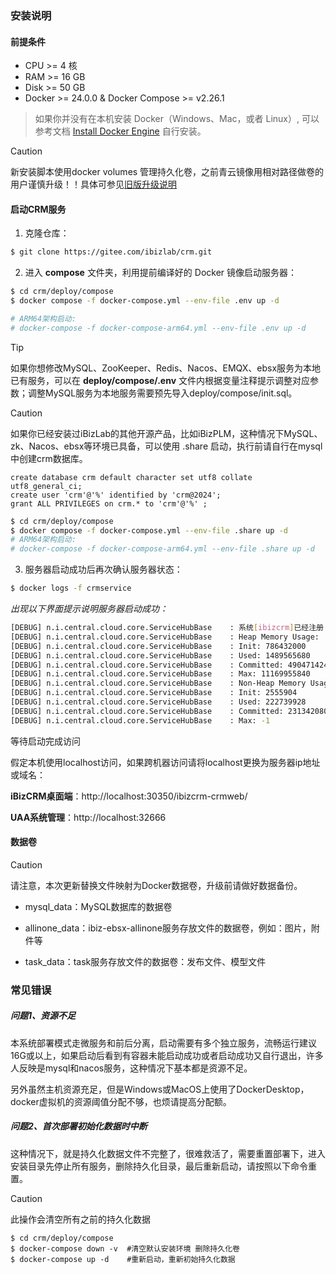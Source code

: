 ### **安装说明**
####  前提条件

- CPU >= 4 核
- RAM >= 16 GB
- Disk >= 50 GB
- Docker >= 24.0.0 & Docker Compose >= v2.26.1
> 如果你并没有在本机安装 Docker（Windows、Mac，或者 Linux）, 可以参考文档 [Install Docker Engine](https://docs.docker.com/engine/install/) 自行安装。

> [!CAUTION]
> 新安装脚本使用docker volumes 管理持久化卷，之前青云镜像用相对路径做卷的用户谨慎升级！！具体可参见[旧版升级说明](#问题3旧版青云镜像安装环境想升级)


#### 启动CRM服务
1. 克隆仓库：

```bash
$ git clone https://gitee.com/ibizlab/crm.git
```

2. 进入 **compose** 文件夹，利用提前编译好的 Docker 镜像启动服务器：

```bash
$ cd crm/deploy/compose
$ docker compose -f docker-compose.yml --env-file .env up -d

# ARM64架构启动:
# docker-compose -f docker-compose-arm64.yml --env-file .env up -d

```

> [!TIP]
> 如果你想修改MySQL、ZooKeeper、Redis、Nacos、EMQX、ebsx服务为本地已有服务，可以在 **deploy/compose/.env** 文件内根据变量注释提示调整对应参数；调整MySQL服务为本地服务需要预先导入deploy/compose/init.sql。

> [!CAUTION]
> 如果你已经安装过iBizLab的其他开源产品，比如iBizPLM，这种情况下MySQL、zk、Nacos、ebsx等环境已具备，可以使用 .share 启动，执行前请自行在mysql中创建crm数据库。
> ```
> create database crm default character set utf8 collate utf8_general_ci;
> create user 'crm'@'%' identified by 'crm@2024';
> grant ALL PRIVILEGES on crm.* to 'crm'@'%' ;
> ```
> ```bash
> $ cd crm/deploy/compose
> $ docker compose -f docker-compose.yml --env-file .share up -d
> # ARM64架构启动:
> # docker-compose -f docker-compose-arm64.yml --env-file .share up -d
> ```

3. 服务器启动成功后再次确认服务器状态：

```bash
$ docker logs -f crmservice
```

   _出现以下界面提示说明服务器启动成功：_

```bash
[DEBUG] n.i.central.cloud.core.ServiceHubBase    : 系统[ibizcrm]已经注册
[DEBUG] n.i.central.cloud.core.ServiceHubBase    : Heap Memory Usage:
[DEBUG] n.i.central.cloud.core.ServiceHubBase    : Init: 786432000
[DEBUG] n.i.central.cloud.core.ServiceHubBase    : Used: 1489565680
[DEBUG] n.i.central.cloud.core.ServiceHubBase    : Committed: 4904714240
[DEBUG] n.i.central.cloud.core.ServiceHubBase    : Max: 11169955840
[DEBUG] n.i.central.cloud.core.ServiceHubBase    : Non-Heap Memory Usage:
[DEBUG] n.i.central.cloud.core.ServiceHubBase    : Init: 2555904
[DEBUG] n.i.central.cloud.core.ServiceHubBase    : Used: 222739928
[DEBUG] n.i.central.cloud.core.ServiceHubBase    : Committed: 231342080
[DEBUG] n.i.central.cloud.core.ServiceHubBase    : Max: -1
```

等待启动完成访问

假定本机使用localhost访问，如果跨机器访问请将localhost更换为服务器ip地址或域名：


**iBizCRM桌面端**：http://localhost:30350/ibizcrm-crmweb/

**UAA系统管理**：http://localhost:32666


#### 数据卷
> [!CAUTION]
> 请注意，本次更新替换文件映射为Docker数据卷，升级前请做好数据备份。

- mysql_data：MySQL数据库的数据卷

- allinone_data：ibiz-ebsx-allinone服务存放文件的数据卷，例如：图片，附件等

- task_data：task服务存放文件的数据卷：发布文件、模型文件


### 常见错误
##### 问题1、资源不足

本系统部署模式走微服务和前后分离，启动需要有多个独立服务，流畅运行建议16G或以上，如果启动后看到有容器未能启动成功或者启动成功又自行退出，许多人反映是mysql和nacos服务，这种情况下基本都是资源不足。

另外虽然主机资源充足，但是Windows或MacOS上使用了DockerDesktop，docker虚拟机的资源阈值分配不够，也烦请提高分配额。
 

##### 问题2、首次部署初始化数据时中断

这种情况下，就是持久化数据文件不完整了，很难救活了，需要重置部署下，进入安装目录先停止所有服务，删除持久化目录，最后重新启动，请按照以下命令重置。
> [!CAUTION]
> 此操作会清空所有之前的持久化数据

```shell
$ cd crm/deploy/compose 
$ docker-compose down -v  #清空默认安装环境 删除持久化卷
$ docker-compose up -d    #重新启动，重新初始持久化数据
```
